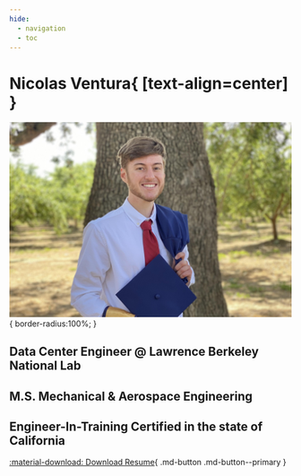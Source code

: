 ```yaml
---
hide:
  - navigation
  - toc
---
```


# Nicolas Ventura{ [text-align=center] }

![Me](me.jpg){ border-radius:100%; }

## Data Center Engineer @ Lawrence Berkeley National Lab

## M.S. Mechanical & Aerospace Engineering

## Engineer-In-Training Certified in the state of California

[:material-download: Download Resume](Resume.pdf){ .md-button .md-button--primary }
